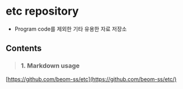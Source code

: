 etc repository
==============
* Program code를 제외한 기타 유용한 자료 저장소

## Contents
> ### 1. Markdown usage
[https://github.com/beom-ss/etc](https://github.com/beom-ss/etc/)
